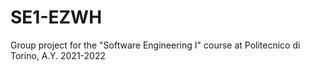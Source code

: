 # SE1-EZWH
Group project for the "Software Engineering I" course at Politecnico di Torino, A.Y. 2021-2022

